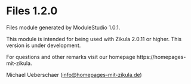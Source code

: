 Files 1.2.0
===========================

Files module generated by ModuleStudio 1.0.1.

This module is intended for being used with Zikula 2.0.11 or higher.
This version is under development.

For questions and other remarks visit our homepage https://homepages-mit-zikula.

Michael Ueberschaer (info@homepages-mit-zikula.de)

